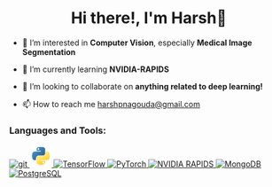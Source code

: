 <h1 align="center">Hi there!, I'm Harsh👋</h1>

- 👀 I’m interested in **Computer Vision**, especially **Medical Image Segmentation**

- 🌱 I’m currently learning **NVIDIA-RAPIDS**

- 💞️ I’m looking to collaborate on **anything related to deep learning!**

- 📫 How to reach me harshpnagouda@gmail.com

<h3 align="left">Languages and Tools:</h3>

<p align="left"> 
  <a href="https://git-scm.com/" target="_blank"> <img src="https://www.vectorlogo.zone/logos/git-scm/git-scm-icon.svg" alt="git" width="40" height="40"/> </a> 
  <a href="https://www.python.org" target="_blank"> <img src="https://raw.githubusercontent.com/devicons/devicon/master/icons/python/python-original.svg" alt="python" width="40" height="40"/> </a> 
  <a href="https://www.tensorflow.org" target="_blank"> <img src="https://upload.wikimedia.org/wikipedia/commons/2/2d/Tensorflow_logo.svg" alt="TensorFlow" width="40" height="40"/> </a> 
  <a href="https://pytorch.org/" target="_blank"> <img src="https://upload.wikimedia.org/wikipedia/commons/1/10/PyTorch_logo_icon.svg" alt="PyTorch" width="40" height="40"/> </a> 
  <a href="https://developer.nvidia.com/rapids" target="_blank"> <img src="https://rapids.ai/assets/images/RAPIDS-logo-white.svg" alt="NVIDIA RAPIDS" width="110" height="40"/> </a> 
  <a href="https://www.mongodb.com/" target="_blank"> <img src="https://www.vectorlogo.zone/logos/mongodb/mongodb-icon.svg" alt="MongoDB" width="40" height="40"/> </a> 
  <a href="https://www.postgresql.org/" target="_blank"> <img src="https://upload.wikimedia.org/wikipedia/commons/thumb/2/29/Postgresql_elephant.svg/540px-Postgresql_elephant.svg.png?20080116191800" alt="PostgreSQL" width="40" height="40"/> </a> 
</p>
